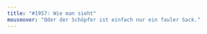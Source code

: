 ```yaml
---
title: "#1957: Wie man sieht"
mouseover: "Oder der Schöpfer ist einfach nur ein fauler Sack."
---
```


